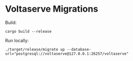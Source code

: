# Voltaserve Migrations

Build:

```shell
cargo build --release
```

Run locally:

```shell
./target/release/migrate up --database-url="postgresql://voltaserve@127.0.0.1:26257/voltaserve"
```
